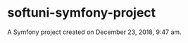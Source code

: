 softuni-symfony-project
=======================

A Symfony project created on December 23, 2018, 9:47 am.
